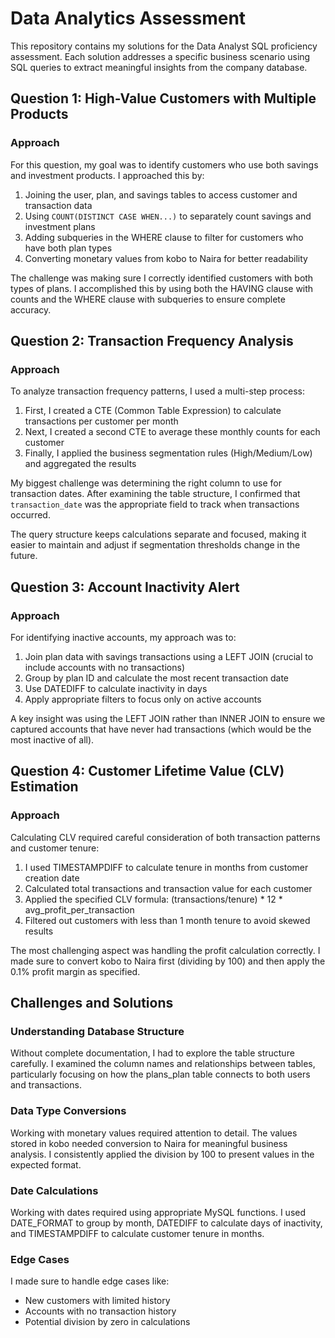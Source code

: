 # Data Analytics Assessment

This repository contains my solutions for the Data Analyst SQL proficiency assessment. Each solution addresses a specific business scenario using SQL queries to extract meaningful insights from the company database.

## Question 1: High-Value Customers with Multiple Products

### Approach
For this question, my goal was to identify customers who use both savings and investment products. I approached this by:

1. Joining the user, plan, and savings tables to access customer and transaction data
2. Using `COUNT(DISTINCT CASE WHEN...)` to separately count savings and investment plans
3. Adding subqueries in the WHERE clause to filter for customers who have both plan types
4. Converting monetary values from kobo to Naira for better readability

The challenge was making sure I correctly identified customers with both types of plans. I accomplished this by using both the HAVING clause with counts and the WHERE clause with subqueries to ensure complete accuracy.

## Question 2: Transaction Frequency Analysis

### Approach
To analyze transaction frequency patterns, I used a multi-step process:

1. First, I created a CTE (Common Table Expression) to calculate transactions per customer per month
2. Next, I created a second CTE to average these monthly counts for each customer
3. Finally, I applied the business segmentation rules (High/Medium/Low) and aggregated the results

My biggest challenge was determining the right column to use for transaction dates. After examining the table structure, I confirmed that `transaction_date` was the appropriate field to track when transactions occurred.

The query structure keeps calculations separate and focused, making it easier to maintain and adjust if segmentation thresholds change in the future.

## Question 3: Account Inactivity Alert

### Approach
For identifying inactive accounts, my approach was to:

1. Join plan data with savings transactions using a LEFT JOIN (crucial to include accounts with no transactions)
2. Group by plan ID and calculate the most recent transaction date
3. Use DATEDIFF to calculate inactivity in days
4. Apply appropriate filters to focus only on active accounts

A key insight was using the LEFT JOIN rather than INNER JOIN to ensure we captured accounts that have never had transactions (which would be the most inactive of all).

## Question 4: Customer Lifetime Value (CLV) Estimation

### Approach
Calculating CLV required careful consideration of both transaction patterns and customer tenure:

1. I used TIMESTAMPDIFF to calculate tenure in months from customer creation date
2. Calculated total transactions and transaction value for each customer
3. Applied the specified CLV formula: (transactions/tenure) * 12 * avg_profit_per_transaction
4. Filtered out customers with less than 1 month tenure to avoid skewed results

The most challenging aspect was handling the profit calculation correctly. I made sure to convert kobo to Naira first (dividing by 100) and then apply the 0.1% profit margin as specified.

## Challenges and Solutions

### Understanding Database Structure
Without complete documentation, I had to explore the table structure carefully. I examined the column names and relationships between tables, particularly focusing on how the plans_plan table connects to both users and transactions.

### Data Type Conversions
Working with monetary values required attention to detail. The values stored in kobo needed conversion to Naira for meaningful business analysis. I consistently applied the division by 100 to present values in the expected format.

### Date Calculations
Working with dates required using appropriate MySQL functions. I used DATE_FORMAT to group by month, DATEDIFF to calculate days of inactivity, and TIMESTAMPDIFF to calculate customer tenure in months.

### Edge Cases
I made sure to handle edge cases like:
- New customers with limited history
- Accounts with no transaction history
- Potential division by zero in calculations

